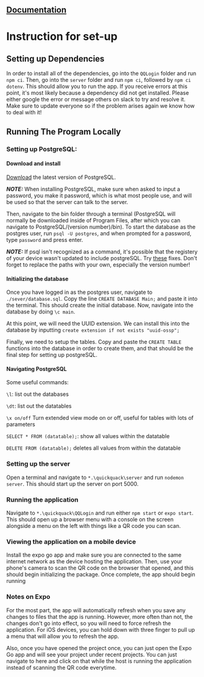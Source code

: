 ## [Documentation](https://drive.google.com/file/d/1-uqOR7u6vyEG28t3Kt3CAoMje0v3Jbmq/view?usp=sharing)


# Instruction for set-up

## Setting up Dependencies

In order to install all of the dependencies, go into the `QQLogin` folder and run `npm ci`. Then, go into the `server` folder and run `npm ci`, followed by `npm ci dotenv`. This should allow you to run the app. If you receive errors at this point, it's most likely because a dependency did not get installed. Please either google the error or message others on slack to try and resolve it. Make sure to update everyone so if the problem arises again we know how to deal with it!

## Running The Program Locally

### Setting up PostgreSQL:

#### Download and install
[Download](https://www.postgresql.org/) the latest version of PostgreSQL. 

***NOTE:*** 
When installing PostgreSQL, make sure when asked to input a password, you make it password, which is what most people use, and will be used so that the server can talk to the server.

Then, navigate to the bin folder through a terminal (PostgreSQL will normally be downloaded inside of Program Files, after which you can navigate to PostgreSQL/(version number)/bin). To start the database as the postgres user, run `psql -U postgres`, and when prompted for a password, type `password` and press enter.

***NOTE:*** 
If psql isn't recognized as a command, it's possible that the registery of your device wasn't updated to include postgreSQL. Try [these](https://stackoverflow.com/questions/30401460/postgres-psql-not-recognized-as-an-internal-or-external-command) fixes. Don't forget to replace the paths with your own, especially the version number!

#### Initializing the database

Once you have logged in as the postgres user, navigate to `./sever/database.sql`. Copy the line `CREATE DATABASE Main;` and paste it into the terminal. This should create the initial database. Now, navigate into the database by doing `\c main`.

At this point, we will need the UUID extension. We can install this into the database by inputting `create extension if not exists "uuid-ossp";`

Finally, we need to setup the tables. Copy and paste the `CREATE TABLE` functions into the database in order to create them, and that should be the final step for setting up postgreSQL.

#### Navigating PostgreSQL

Some useful commands:

`\l`: list out the databases

`\dt`: list out the datatables

`\x on/off` Turn extended view mode on or off, useful for tables with lots of parameters

`SELECT * FROM (datatable);`: show all values within the datatable

`DELETE FROM (datatable);` deletes all values from within the datatable

### Setting up the server

Open a terminal and navigate to `*.\quickquack\server` and run `nodemon server`. This should start up the server on port 5000.

### Running the application

Navigate to `*.\quickquack\QQLogin` and run either `npm start` or `expo start`. This should open up a browser menu with a console on the screen alongside a menu on the left with things like a QR code you can scan.

### Viewing the application on a mobile device

Install the expo go app and make sure you are connected to the same internet network as the device hosting the application. Then, use your phone's camera to scan the QR code on the browser that opened, and this should begin initializing the package. Once complete, the app should begin running

### Notes on Expo

For the most part, the app will automatically refresh when you save any changes to files that the app is running. However, more often than not, the changes don't go into effect, so you will need to force refresh the application. For iOS devices, you can hold down with three finger to pull up a menu that will allow you to refresh the app.

Also, once you have opened the project once, you can just open the Expo Go app and will see your project under recent projects. You can just navigate to here and click on that while the host is running the application instead of scanning the QR code everytime.
